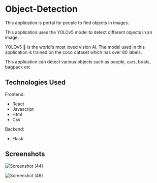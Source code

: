 # Object-Detection

This application is portal for people to find objects in images.

This application uses the YOLOv5 model to detect different objects in an image.

YOLOv5 🚀 is the world's most loved vision AI. The model used in this application is trained on the coco dataset which has over 80 labels.

This application can detect various objects such as people, cars, boats, bagpack etc

## Technologies Used

Frontend: 
- React
- Javascript
- Html
- Css

Backend:
- Flask

## Screenshots 

![Screenshot (44)](https://user-images.githubusercontent.com/87544411/208243949-3466d81c-8361-4dea-bbc9-625e2d02b688.png)





![Screenshot (46)](https://user-images.githubusercontent.com/87544411/208243957-d4079796-9cab-4c2d-bcac-9422c129d9db.png)

